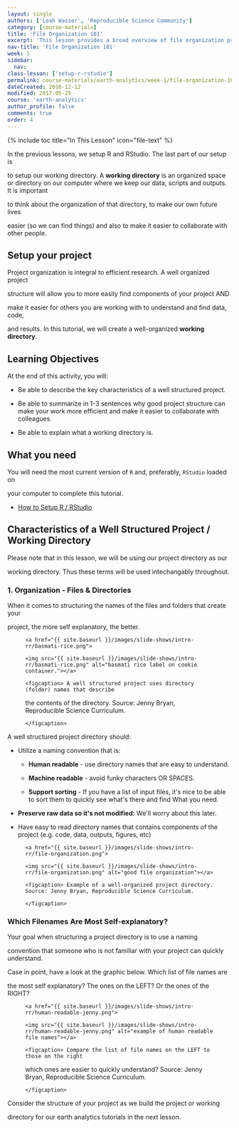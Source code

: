 ```yaml
---
layout: single
authors: ['Leah Wasser', 'Reproducible Science Community']
category: [course-materials]
title: 'File Organization 101'
excerpt: 'This lesson provides a broad overview of file organization principles.'
nav-title: 'File Organization 101'
week: 1
sidebar:
  nav:
class-lesson: ['setup-r-rstudio']
permalink: course-materials/earth-analytics/week-1/file-organization-101/
dateCreated: 2016-12-12
modified: 2017-05-25
course: 'earth-analytics'
author_profile: false
comments: true
order: 4
---
```




{% include toc title="In This Lesson" icon="file-text" %}



In the previous lessons, we setup R and RStudio. The last part of our setup is

to setup our working directory. A **working directory** is an organized space or directory on our computer where we keep our data, scripts and outputs. It is important

to think about the organization of that directory, to make our own future lives

easier (so we can find things) and also to make it easier to collaborate with other people.



## Setup your project



Project organization is integral to efficient research. A well organized project

structure will allow you to more easily find components of your project AND

make it easier for others you are working with to understand and find data, code,

and results. In this tutorial, we will create a well-organized **working directory**.





<div class='notice--success' markdown="1">



## <i class="fa fa-graduation-cap" aria-hidden="true"></i> Learning Objectives

At the end of this activity, you will:



* Be able to describe the key characteristics of a well structured project.

* Be able to summarize in 1-3 sentences why good project structure can make your work more efficient and make it easier to collaborate with colleagues.

* Be able to explain what a working directory is.





## <i class="fa fa-check-square-o fa-2" aria-hidden="true"></i> What you need



You will need the most current version of `R` and, preferably, `RStudio` loaded on

your computer to complete this tutorial.



* [How to Setup R / RStudio](/course-materials/earth-analytics/week-1/setup-r-rstudio/)



</div>



## Characteristics of a Well Structured Project / Working Directory



Please note that in this lesson, we will be using our project directory as our

working directory. Thus these terms will be used intechangably throughout.



### 1. Organization - Files & Directories



When it comes to structuring the names of the files and folders that create your

project, the more self explanatory, the better.



<figure class="half">

	<a href="{{ site.baseurl }}/images/slide-shows/intro-rr/basmati-rice.png">

	<img src="{{ site.baseurl }}/images/slide-shows/intro-rr/basmati-rice.png" alt="basmati rice label on cookie container."></a>

	<figcaption> A well structured project uses directory (folder) names that describe

  the contents of the directory. Source: Jenny Bryan, Reproducible Science Curriculum.

	</figcaption>

</figure>





A well structured project directory should:



* Utilize a naming convention that is:

   * **Human readable** - use directory names that are easy to understand.

   * **Machine readable** - avoid funky characters OR SPACES.

   * **Support sorting**  - If you have a list of input files, it's nice to be able to sort them to quickly see what's there and find What you need.

* **Preserve raw data so it's not modified:** We'll worry about this later.

* Have easy to read directory names that contains components of the project (e.g. code, data, outputs, figures, etc)



<figure>

	<a href="{{ site.baseurl }}/images/slide-shows/intro-rr/file-organization.png">

	<img src="{{ site.baseurl }}/images/slide-shows/intro-rr/file-organization.png" alt="good file organization"></a>

	<figcaption> Example of a well-organized project directory. Source: Jenny Bryan, Reproducible Science Curriculum.

	</figcaption>

</figure>



### Which Filenames Are Most Self-explanatory?



Your goal when structuring a project directory is to use a naming

convention that someone who is not familiar with your project can quickly understand.

Case in point, have a look at the graphic below. Which list of file names are

the most self explanatory? The ones on the LEFT? Or the ones of the RIGHT?



<figure>

	<a href="{{ site.baseurl }}/images/slide-shows/intro-rr/human-readable-jenny.png">

	<img src="{{ site.baseurl }}/images/slide-shows/intro-rr/human-readable-jenny.png" alt="example of human readable file names"></a>

	<figcaption> Compare the list of file names on the LEFT to those on the right

  which ones are easier to quickly understand? Source: Jenny Bryan, Reproducible Science Curriculum.

	</figcaption>

</figure>



Consider the structure of your project as we build the project or working

directory for our earth analytics tutorials in the next lesson.

